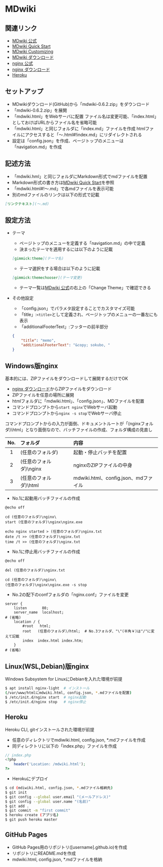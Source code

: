 MDwiki
======

関連リンク
----------

  * [MDwiki 公式](http://dynalon.github.io/mdwiki/)
  * [MDwiki Quick Start](http://dynalon.github.io/mdwiki/#!quickstart.md)
  * [MDwiki Customizing](http://dynalon.github.io/mdwiki/#!customizing.md)
  * [MDwiki ダウンロード](https://github.com/Dynalon/mdwiki/releases)
  * [nginx 公式](http://nginx.org/)
  * [nginx ダウンロード](http://nginx.org/en/download.html)
  * [Heroku](http://heroku.com/)


セットアップ
------------

  * MDwikiダウンロード(GitHub)から「mdwiki-0.6.2.zip」をダウンロード
  * 「mdwiki-0.6.2.zip」を展開
  * 「mdwiki.html」をWebサーバに配置
    ファイル名は変更可能、「index.html」としておけばURLからファイル名を省略可能
  * 「mdwiki.html」と同じフォルダに「index.md」ファイルを作成
    htmlファイルにアクセスすると「～.html#!index.md」にリダイレクトされる
  * 設定は「config.json」を作成、ページトップのメニューは「navigation.md」を作成


記述方法
--------

  * 「mdwiki.hml」と同じフォルダにMarkdown形式でmdファイルを配置
  * Markdown形式の書き方は[MDwiki Quick Start](http://dynalon.github.io/mdwiki/#!quickstart.md)を参照
  * 「mdwiki.html#!～.md」で各mdファイルを表示可能
  * 別のmdファイルのリンクは以下の形式で記載
  ```markdown
  [リンクテキスト](～.md)
  ```


設定方法
--------

  * テーマ
    * ページトップのメニューを定義する「navigation.md」の中で定義
    * 決まったテーマを適用するには以下のように記載
    ```markdown
    [gimmick:theme](テーマ名)
    ```
    * テーマ選択をする場合は以下のように記載
    ```markdown
    [gimmick:themechooser](テーマ変更)
    ```
    * テーマ一覧は[MDwiki 公式](http://dynalon.github.io/mdwiki/)の右上の「Change Theme」で確認できる


  * その他設定
    * 「config.json」でパラメタ設定することでカスタマイズ可能
    * 「title」:`<title>`として定義され、ページトップのメニューの一番左にも表示
    * 「additionalFooterText」:フッターの前半部分
    ```json
    {
        "title": "memo",
        "additionalFooterText": "&copy; sokubo, "
    }
    ```


Windows版nginx
--------------

基本的には、ZIPファイルをダウンロードして展開するだけでOK

  * [nginx ダウンロード](http://nginx.org/en/download.html)からZIPファイルをダウンロード
  * ZIPファイルを任意の場所に展開
  * htmlフォルダに「mdwiki.html」、「config.json」、MDファイルを配置
  * コマンドプロンプトから`start nginx`でWebサーバ起動
  * コマンドプロンプトから`nginx -s stop`でWebサーバ停止



コマンドプロンプトからの入力が面倒、ドキュメントルートが「(nginxフォルダ)\html」となり面倒なので、バッチファイルの作成、フォルダ構成の見直し


|No.|フォルダ|内容|
|:-:|:-|:-|
|1|(任意のフォルダ)|起動・停止バッチを配置|
|2|(任意のフォルダ)\nginx|nginxのZIPファイルの中身|
|3|(任意のフォルダ)\html|mdwiki.html、config.json、mdファイル|

  * No.1に起動用バッチファイルの作成
  ```
  @echo off

  cd (任意のフォルダ)\nginx\
  start (任意のフォルダ)\nginx\nginx.exe

  echo nginx started > (任意のフォルダ)\nginx.txt
  date /t >> (任意のフォルダ)\nginx.txt
  time /t >> (任意のフォルダ)\nginx.txt
  ```
  *  No.1に停止用バッチファイルの作成
  ```
  @echo off

  del (任意のフォルダ)\nginx.txt

  cd (任意のフォルダ)\nginx\
  (任意のフォルダ)\nginx\nginx.exe -s stop
  ```
  * No.2の配下のconfフォルダの「nginx.conf」ファイルを変更
  ```
  server {
      listen       80;
      server_name  localhost;
  # (省略)
      location / {
          #root   html;
          root   (任意のフォルダ)/html;  # No.3フォルダ、"\"(半角￥)は"/"に変えて記載
          index  index.html index.htm;
      }
  # (省略)
  ```


Linux(WSL,Debian)版nginx
------------------------
Windows Subsystem for LinuxにDebianを入れた環境が前提

  ```bash
  $ apt install nginx-light  # インストール
  (/var/www/htmlにmdwiki.html, config.json, *.mdファイルを配置)
  $ /etc/init.d/nginx start  # nginx起動
  $ /etc/init.d/nginx stop   # nginx停止
  ```


Heroku
------
Heroku CLI, gitインストールされた環境が前提

  * 任意のディレクトリでmdiwiki.html, config.json, *.mdファイルを作成
  * 同ディレクトリに以下の「index.php」ファイルを作成
  ```php
  // index.php
  <?php
      header('Location: /mdwiki.html');
  ?>
  ```
  * Herokuにデプロイ
  ```bash
  $ cd (mdiwiki.html, config.json, *.mdファイル格納先)
  $ git init
  $ git config --global user.email "(メールアドレス)"
  $ git config --global user.name "(名前)"
  $ git add .
  $ git commit -m "first commit"
  $ heroku create (アプリ名)
  $ git push heroku master
  ```


GitHub Pages
------------

  * GitHub Pages用のリポジトリ(\[username\].github.io)を作成
  * リポジトリにREADME.mdを作成
  * mdwiki.html, config.json, *.mdファイルを格納
